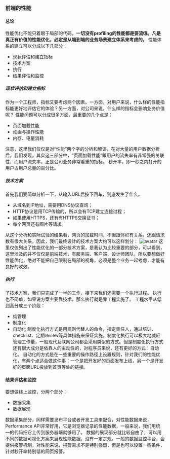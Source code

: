 ### 前端的性能

#### 总论
性能优化不能只着眼于局部的代码。**一切没有profiling的性能都是耍流氓。凡是真正有价值的性能优化，必定是从端到端的业务场景建立体系来考虑的。**
性能体系的建立可以分成以下几部分：
* 现状评估和建立指标
* 技术方案
* 执行
* 结果评估和监控

##### 现状评估和建立指标
作为一个工程师，指标又要考虑两个因素。一方面，对用户来说，什么样的性能指标能更好地评估它的体验？另一方面，对公司来说，什么样的指标会影响业务价值呢？
性能问题可以分成很多方面，最重要的几个点是：
* 页面加载性能
* 动画与操作性能
* 内存、电量消耗

注意，这里我们仅仅是对“性能”两个字的分析和解读，在对大量的用户数据分析后，我们发现，其实这三部分中，“页面加载性能”跟用户的流失率有非常强的关联性，而用户流失率，正是公司业务非常看重的指标。
秒开率，即一秒之内打开的用户占用户总量的百分比。

##### 技术方案
首先我们要简单分析一下，从输入URL后按下回车，到底发生了什么。
* 从域名到IP地址，需要用DNS协议查询；
* HTTP协议是用TCP传输的，所以会有TCP建立连接过程；
* 如果使用HTTPS，还有有HTTPS交换证书；
* 每个网页还有图片等请求。

从这个分析和实际试验的结果看，网页的加载时间，不但跟体积有关系，还跟请求数有很大关系，因此，我们最终设计的技术方案大约可以这样划分：
![avatar](https://static001.geekbang.org/resource/image/6b/f2/6b5051c452af8c3db5fbb8ba6b9e34f2.jpg)
这里仅仅列出了性能优化的一部分技术方案，是我认为比较重要的部分，可以看到，这里涉及的并不仅仅是前端技术，有服务端、客户端、设计师团队，所以要想做好性能优化，绝对不能把自己限制在局部的视角，必须是整个业务一起考虑，才能有良好的收效。

##### 执行
了技术方案，我们只完成了一半的工作，接下来我们还需要一个执行过程。
执行也不简单，如果说方案主要靠技术，那么执行就是靠工程实施了。
工程水平从低到高分成三个阶段：
* 纯管理
* 制度化
* 自动化
制度化执行方式是用规则代替人的命令，指定责任人，通过培训、checklist、定期review等具体措施来保证实施。制度化执行可以极大地减轻管理工作量，一般现代互联网公司都会采用类似的方式。但是制度化执行方式还有很大成分是依靠人的主动性的，对程序员来说，还有更好的方式：自动化。
自动化的方式是在一些重要的操作路径上设置规则，针对我们的性能优化，有两个点适合做这件事：一个是把开发好的页面发布上线，另一个是开发好的页面URL投放到首页等处的链接。

#### 结果评估和监控
要想做线上监控，分两个部分：
* 数据采集
* 数据展现

数据采集部分，同样需要发布平台或者开发工具来配合，对性能数据来说，Performance API非常好用，它是浏览器记录的性能数据，一般来说，我们用统一的代码把它上传到服务器端就够用了。
数据的展现部分就比较自由了，可以用不同的数据可视化方案来展现性能数据，没有一定之规。一般的数据监控平台，会提供报警机制，对性能来说，报警需求不是特别强烈，但是也可以设置一些条件，针对秒开率特别低的网页报警。

